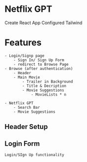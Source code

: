 # Netflix GPT

Create React App
Configured Tailwind

# Features

    - Login/Signp page
        - Sign In/ Sign Up Form
        - redirect to Browse Page
    - Browse (after authentication)
        - Header
        - Main Movie
            - Trailer in Background
            - Title & Decription
            - Movie Suggestions
                - MovieLists * n

    - Netflix GPT
        - Search Bar
        - Movie Suggestions

## Header Setup

## Login Form

    Login/SIgn Up functionality
